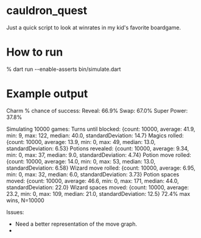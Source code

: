 # cauldron_quest

Just a quick script to look at winrates in my kid's favorite boardgame.

# How to run
% dart run --enable-asserts bin/simulate.dart

# Example output

Charm % chance of success:
Reveal: 66.9%
Swap: 67.0%
Super Power: 37.8%

Simulating 10000 games:
Turns until blocked: {count: 10000, average: 41.9, min: 9, max: 122, median: 40.0, standardDeviation: 14.7}
Magics rolled: {count: 10000, average: 13.9, min: 0, max: 49, median: 13.0, standardDeviation: 6.53}
Potions revealed: {count: 10000, average: 9.34, min: 0, max: 37, median: 9.0, standardDeviation: 4.74}
Potion move rolled: {count: 10000, average: 14.0, min: 0, max: 53, median: 13.0, standardDeviation: 6.58}
Wizard move rolled: {count: 10000, average: 6.95, min: 0, max: 32, median: 6.0, standardDeviation: 3.73}
Potion spaces moved: {count: 10000, average: 46.6, min: 0, max: 171, median: 44.0, standardDeviation: 22.0}
Wizard spaces moved: {count: 10000, average: 23.2, min: 0, max: 109, median: 21.0, standardDeviation: 12.5}
72.4% max wins, N=10000


Issues:
* Need a better representation of the move graph.
* 